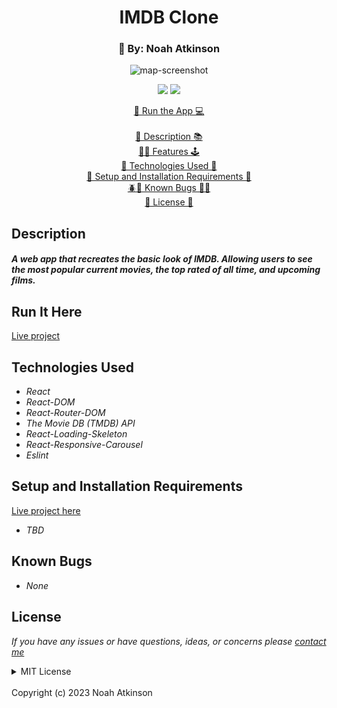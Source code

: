 <h1 align="center">IMDB Clone</h1>
<h3 align="center">
  🎨 By: Noah Atkinson 
</h3>
  <p align="center">
    <div style="text-align:center;">
    <img src="src/assets/IMDB.png" 
         alt="map-screenshot" 
         style="display:inline-block; margin:0 auto; max-width:90%; width:max; height: auto; text-align: center;"
    />
</div>
  </p>
  <p align="center">
    <img src="https://img.shields.io/badge/License-MIT-blue.svg" />
    <img src="https://img.shields.io/badge/Version-1.0.0-blue.svg" />
  </p>
  
  <p align="center">
   <a href="https://imdb-clone-project.vercel.app/">🏃 Run the App 💻</a>
    <br><br>
    <a href="#description">📝 Description 📚</a>
    <br>
    <a href="#features">👨‍💻 Features 🕹️</a>
    <br>
    <a href="#technologies-used">💽 Technologies Used 💾</a>
    <br>
    <a href="#setup-and-installation-requirements">🧰 Setup and Installation Requirements 🔨</a>
    <br>
    <a href="#known-bugs">🪲🐞 Known Bugs 🐛🐜</a>
    <br>
    <a href="#license">🪪 License 🪪</a>
  </p>


## Description
#### _A web app that recreates the basic look of IMDB. Allowing users to see the most popular current movies, the top rated of all time, and upcoming films._

## Run It Here

  [Live project](https://imdb-clone-project.vercel.app/)


## Technologies Used

* _React_
* _React-DOM_
* _React-Router-DOM_
* _The Movie DB (TMDB) API_
* _React-Loading-Skeleton_
* _React-Responsive-Carousel_
* _Eslint_

## Setup and Installation Requirements

  [Live project here](https://imdb-clone-project.vercel.app/)

* _TBD_

## Known Bugs

* _None_

## License

_If you have any issues or have questions, ideas, or concerns please [contact me](mailto:noahatkinson1.1@gmail.com)_

<details>

<summary>MIT License</summary>
<br />
Permission is hereby granted, free of charge, to any person obtaining a copy
of this software and associated documentation files (the "Software"), to deal
in the Software without restriction, including without limitation the rights
to use, copy, modify, merge, publish, distribute, sublicense, and/or sell
copies of the Software, and to permit persons to whom the Software is
furnished to do so, subject to the following conditions:

The above copyright notice and this permission notice shall be included in all
copies or substantial portions of the Software.

THE SOFTWARE IS PROVIDED "AS IS", WITHOUT WARRANTY OF ANY KIND, EXPRESS OR
IMPLIED, INCLUDING BUT NOT LIMITED TO THE WARRANTIES OF MERCHANTABILITY,
FITNESS FOR A PARTICULAR PURPOSE AND NONINFRINGEMENT. IN NO EVENT SHALL THE
AUTHORS OR COPYRIGHT HOLDERS BE LIABLE FOR ANY CLAIM, DAMAGES OR OTHER
LIABILITY, WHETHER IN AN ACTION OF CONTRACT, TORT OR OTHERWISE, ARISING FROM,
OUT OF OR IN CONNECTION WITH THE SOFTWARE OR THE USE OR OTHER DEALINGS IN THE
SOFTWARE.
</details>
<br />
Copyright (c) 2023 Noah Atkinson